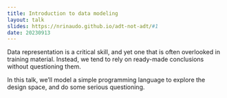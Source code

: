```yaml
---
title: Introduction to data modeling
layout: talk
slides: https://nrinaudo.github.io/adt-not-adt/#1
date: 20230913
---
```


Data representation is a critical skill, and yet one that is often overlooked in training material. Instead, we tend to rely on ready-made conclusions without questioning them.

In this talk, we’ll model a simple programming language to explore the design space, and do some serious questioning.
